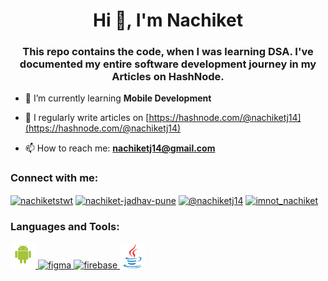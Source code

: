 <h1 align="center">Hi 👋, I'm Nachiket</h1>
<h3 align="center">This repo contains the code, when I was learning DSA. I've documented my entire software development journey in my Articles on HashNode.</h3>

- 🌱 I’m currently learning **Mobile Development**

- 📝 I regularly write articles on [https://hashnode.com/@nachiketj14](https://hashnode.com/@nachiketj14)

- 📫 How to reach me: **nachiketj14@gmail.com**

<h3 align="left">Connect with me:</h3>
<p align="left">
<a href="https://twitter.com/nachiketstwt" target="blank"><img align="center" src="https://raw.githubusercontent.com/rahuldkjain/github-profile-readme-generator/master/src/images/icons/Social/twitter.svg" alt="nachiketstwt" height="30" width="40" /></a>
<a href="https://linkedin.com/in/nachiket-jadhav-pune" target="blank"><img align="center" src="https://raw.githubusercontent.com/rahuldkjain/github-profile-readme-generator/master/src/images/icons/Social/linked-in-alt.svg" alt="nachiket-jadhav-pune" height="30" width="40" /></a>
<a href="https://hashnode.com/@nachiketj14" target="blank"><img align="center" src="https://raw.githubusercontent.com/rahuldkjain/github-profile-readme-generator/master/src/images/icons/Social/hashnode.svg" alt="@nachiketj14" height="30" width="40" /></a>
<a href="https://www.leetcode.com/imnot_nachiket" target="blank"><img align="center" src="https://raw.githubusercontent.com/rahuldkjain/github-profile-readme-generator/master/src/images/icons/Social/leet-code.svg" alt="imnot_nachiket" height="30" width="40" /></a>
</p>

<h3 align="left">Languages and Tools:</h3>
<p align="left"> <a href="https://developer.android.com" target="_blank" rel="noreferrer"> <img src="https://raw.githubusercontent.com/devicons/devicon/master/icons/android/android-original-wordmark.svg" alt="android" width="40" height="40"/> </a> <a href="https://www.figma.com/" target="_blank" rel="noreferrer"> <img src="https://www.vectorlogo.zone/logos/figma/figma-icon.svg" alt="figma" width="40" height="40"/> </a> <a href="https://firebase.google.com/" target="_blank" rel="noreferrer"> <img src="https://www.vectorlogo.zone/logos/firebase/firebase-icon.svg" alt="firebase" width="40" height="40"/> </a> <a href="https://www.java.com" target="_blank" rel="noreferrer"> <img src="https://raw.githubusercontent.com/devicons/devicon/master/icons/java/java-original.svg" alt="java" width="40" height="40"/> </a> </p>
